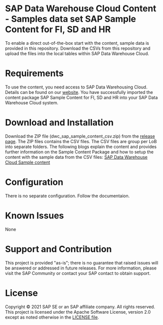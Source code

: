 # SAP Data Warehouse Cloud Content - Samples data set SAP Sample Content for FI, SD and HR
To enable a direct out-of-the-box start with the content, sample data is provided in this repository. Download the CSVs from this repository and upload the files into the local tables within SAP Data Warehouse Cloud.

# Requirements
To use the content, you need access to SAP Data Warehousing Cloud. Details can be found on our [website](https://www.sapdatawarehouse.cloud).
You have successfully imported the content package SAP Sample Content for FI, SD and HR into your SAP Data Warehouse Cloud system.

# Download and Installation
Download the ZIP file (dwc_sap_sample_content_csv.zip) from the [release page](https://github.com/SAP-samples/data-warehouse-cloud-content/releases). The ZIP files contains the CSV files. The CSV files are group per LoB into separate folders.
The following blogs explain the content and provides further information on the Sample Content Package and how to setup the content with the sample data from the CSV files: [SAP Data Warehouse Cloud Sample content](https://blogs.sap.com/2021/10/04/sap-data-warehouse-cloud-sample-content)

# Configuration
There is no separate configuration. Follow the documentaion.

# Known Issues
None

# Support and Contribution
This project is provided "as-is"; there is no guarantee that raised issues will be answered or addressed in future releases.
For more information, please visit the SAP Community or contact your SAP contact to obtain support.

# License
Copyright © 2021 SAP SE or an SAP affiliate company. All rights reserved. This project is licensed under the Apache Software License, version 2.0 except as noted otherwise in the [LICENSE file](/LICENSE).
